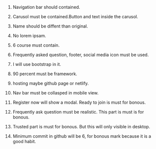 01. Navigation bar should contained.
02. Carusol must be contained.Button and text inside the carusol.
03. Name should be diffent than original.
04. No lorem ipsam.
05. 6 course must contain.
06. Frequently asked question, footer, social media icon must be used. 
07. I will use bootstrap in it.
08. 90 percent must be framework.
09. hosting maybe github page or netlify.

10. Nav bar must be collasped in mobile view.
11.  Register now will show a modal. Ready to join is must for bonous.
12. Frequently ask question must be realistic. This part is must is for bonous.
13. Trusted part is must for bonous. But this will only visible in desktop.
14. Minimum commit in github will be 6, for bonous mark because it is a good habit.
 